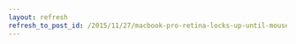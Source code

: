 ```yaml
---
layout: refresh
refresh_to_post_id: /2015/11/27/macbook-pro-retina-locks-up-until-mouse-plugged-in
---
```

